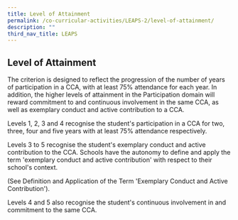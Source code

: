 ```yaml
---
title: Level of Attainment
permalink: /co-curricular-activities/LEAPS-2/level-of-attainment/
description: ""
third_nav_title: LEAPS
---
```


## Level of Attainment

The criterion is designed to reflect the progression of the number of years of participation in a CCA, with at least 75% attendance for each year. In addition, the higher levels of attainment in the Participation domain will reward commitment to and continuous involvement in the same CCA, as well as exemplary conduct and active contribution to a CCA. 

Levels 1, 2, 3 and 4 recognise the student's participation in a CCA for two, three, four and five years with at least 75% attendance respectively. 

Levels 3 to 5 recognise the student's exemplary conduct and active contribution to the CCA. Schools have the autonomy to define and apply the term 'exemplary conduct and active contribution' with respect to their school's context.

(See Definition and Application of the Term 'Exemplary Conduct and Active Contribution'). 

Levels 4 and 5 also recognise the student's continuous involvement in and commitment to the same CCA.